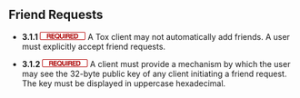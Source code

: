 Friend Requests
---------------

- **3.1.1** ![](/badge/req.png) A Tox client may not automatically add friends. A user
  must explicitly accept friend requests.

- **3.1.2** ![](/badge/req.png) A client must provide a mechanism by which the user may
  see the 32-byte public key of any client initiating a friend request. The key
  must be displayed in uppercase hexadecimal.
